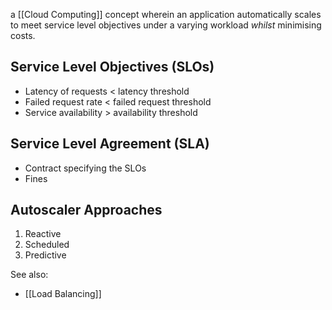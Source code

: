 a [[Cloud Computing]] concept wherein an application automatically scales to meet service level objectives under a varying workload *whilst* minimising costs.

## Service Level Objectives (SLOs)

- Latency of requests $<$ latency threshold
- Failed request rate $<$ failed request threshold
- Service availability $>$ availability threshold

## Service Level Agreement (SLA)

- Contract specifying the SLOs
- Fines

## Autoscaler Approaches

1. Reactive
2. Scheduled
3. Predictive


See also:
- [[Load Balancing]]
